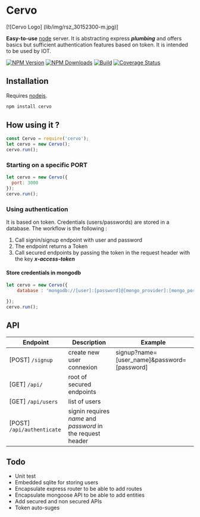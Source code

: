# Cervo

[![Cervo Logo] (lib/img/rsz_30152300-m.jpg)]

__Easy-to-use__ [node](http://nodejs.org) server. It is abstracting express ___plumbing___ and offers basics but sufficient authentication features based on token. It is intended to be used by IOT.

[![NPM Version][npm-image]][npm-url]
[![NPM Downloads][downloads-image]][downloads-url]
[![Build][travis-image]][travis-url]
[![Coverage Status](https://coveralls.io/repos/bennekrouf/cervo/badge.svg?branch=master&service=github)](https://coveralls.io/github/bennekrouf/cervo?branch=master)


## Installation

Requires [nodejs](https://nodejs.org/en/).

```javascript
npm install cervo
```

## How using it ?

```javascript
const Cervo = require('cervo');
let cervo = new Cervo();
cervo.run();
```

### Starting on a specific PORT
```javascript
let cervo = new Cervo({
  port: 3000
});
cervo.run();
```

### Using authentication
It is based on token. Credentials (users/passwords) are stored in a database.
The workflow is the following :

1. Call signin/signup endpoint with user and password
2. The endpoint returns a Token
3. Call secured endpoints by passing the token in the request header with the key ___x-access-token___


#### Store credentials in mongodb
```javascript
let cervo = new Cervo({
	database : 'mongodb://[user]:[password]@[mongo_provider]:[mongo_port]/[db_id]'

});
cervo.run();
```


## API

Endpoint | Description | Example
---- | --- | ---
[POST] `/signup` | create new user connexion | signup?name=[user_name]&password=[password]
[GET] `/api/` | root of secured endpoints |
[GET] `/api/users` | list of users |
[POST] `/api/authenticate` | signin requires *name* and *password* in the request header |




## Todo
- Unit test
- Embedded sqlite for storing users
- Encapsulate express router to be able to add routes
- Encapsulate mongoose API to be able to add entities
- Add secured and non secured APIs
- Token auto-suges



[npm-image]: https://img.shields.io/npm/v/cervo.svg
[npm-url]: https://npmjs.org/package/cervo
[downloads-image]: https://img.shields.io/npm/dm/cervo.svg
[downloads-url]: https://npmjs.org/package/cervo
[travis-image]: https://img.shields.io/travis/bennekrouf/cervo/master.svg?label=linux
[travis-url]: https://travis-ci.org/bennekrouf/cervo
[coveralls-image]: https://img.shields.io/coveralls/bennekrouf/cervo/master.svg
[coveralls-url]: https://coveralls.io/r/bennekrouf/cervo?branch=master

